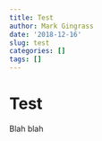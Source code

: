 ```yaml
---
title: Test
author: Mark Gingrass
date: '2018-12-16'
slug: test
categories: []
tags: []
---
```



# Test

Blah blah